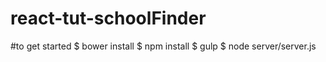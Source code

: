 # react-tut-schoolFinder

#to get started
$ bower install
$ npm install
$ gulp
$ node server/server.js
